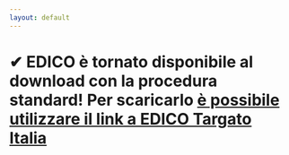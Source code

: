 ```yaml
---
layout: default
---
```


# ✔ EDICO è tornato disponibile al download con la procedura standard! Per scaricarlo [è possibile utilizzare il link a EDICO Targato Italia](https://github.com/edicoitalia/edicoTI/releases/download/2025.1/edicoTI-setup.exe)
